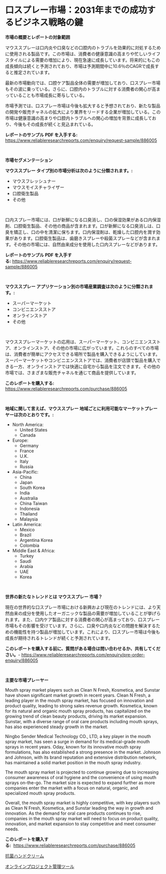 <p><h1>口スプレー市場：2031年までの成功するビジネス戦略の鍵</h1></p><p><strong>市場の概要とレポートの対象範囲</strong></p>
<p><p>マウススプレーは口内炎や口臭などの口腔内のトラブルを効果的に対処するために使用される製品です。この市場は、消費者の健康意識の高まりや忙しいライフスタイルによる需要の増加により、現在急速に成長しています。将来的にもこの成長傾向は続くと予測されており、市場は予測期間中に10.6％のCAGRで成長すると推定されています。</p><p>最新の市場動向では、口腔ケア製品全体の需要が増加しており、口スプレー市場もその波に乗っている。さらに、口腔内のトラブルに対する消費者の関心が高まっていることも市場成長に寄与している。</p><p>市場予測では、口スプレー市場は今後も拡大すると予想されており、新たな製品の開発や販売チャネルの拡大により業界をリードする企業が増加している。この市場は健康意識の高まりや口腔内トラブルへの関心の増加を背景に成長しており、今後もその成長が続くと見込まれている。</p></p>
<p><strong>レポートのサンプル PDF を入手する:</strong> <a href="https://www.reliableresearchreports.com/enquiry/request-sample/886005">https://www.reliableresearchreports.com/enquiry/request-sample/886005</a></p>
<p>&nbsp;</p>
<p><strong>市場セグメンテーション</strong></p>
<p><strong>マウススプレー タイプ別の市場分析は次のように分類されます。:</strong></p>
<p><ul><li>マウスフレッシュナー</li><li>マウスモイスチャライザー</li><li>口腔衛生製品</li><li>その他</li></ul></p>
<p>&nbsp;</p>
<p><p>口内スプレー市場には、口が新鮮になる口臭消し、口の保湿効果がある口内保湿剤、口腔衛生製品、その他の商品が含まれます。口が新鮮になる口臭消しは、口臭を矯正し、口の中を清潔に保ちます。口内保湿剤は、乾燥した口腔内を潤す効果があります。口腔衛生製品は、歯磨きスプレーや殺菌スプレーなどが含まれます。その他の市場には、自然由来成分を使用した口内スプレーなどがあります。</p></p>
<p><strong>レポートのサンプル PDF を入手する:</strong>&nbsp;<a href="https://www.reliableresearchreports.com/enquiry/request-sample/886005">https://www.reliableresearchreports.com/enquiry/request-sample/886005</a></p>
<p>&nbsp;</p>
<p><strong> マウススプレー アプリケーション別の市場産業調査は次のように分類されます。:</strong></p>
<p><ul><li>スーパーマーケット</li><li>コンビニエンスストア</li><li>オンラインストア</li><li>その他</li></ul></p>
<p>&nbsp;</p>
<p><p>マウススプレーマーケットの応用は、スーパーマーケット、コンビニエンスストア、オンラインストア、その他の市場に広がっています。これらのすべての市場は、消費者が簡単にアクセスできる場所で製品を購入できるようにしています。スーパーマーケットやコンビニエンスストアでは、消費者が店頭で製品を購入できる一方、オンラインストアでは快適に自宅から製品を注文できます。その他の市場では、さまざまな販売チャネルを通じて商品を提供しています。</p></p>
<p><strong>このレポートを購入する:</strong>&nbsp; <a href="https://www.reliableresearchreports.com/purchase/886005">https://www.reliableresearchreports.com/purchase/886005</a></p>
<p>&nbsp;</p>
<p><strong>地域に関して言えば、マウススプレー 地域ごとに利用可能なマーケットプレーヤーは次のとおりです。:</strong></p>
<p><ul>
    <li>
        North America:
        <ul>
            <li>United States</li>
            <li>Canada</li>
        </ul>
    </li>
    <li>
        Europe:
        <ul>
            <li>Germany</li>
            <li>France</li>
            <li>U.K.</li>
            <li>Italy</li>
            <li>Russia</li>
        </ul>
    </li>
    <li>
        Asia-Pacific:
        <ul>
            <li>China</li>
            <li>Japan</li>
            <li>South Korea</li>
            <li>India</li>
            <li>Australia</li>
            <li>China Taiwan</li>
            <li>Indonesia</li>
            <li>Thailand</li>
            <li>Malaysia</li>
        </ul>
    </li>
    <li>
        Latin America:
        <ul>
            <li>Mexico</li>
            <li>Brazil</li>
            <li>Argentina Korea</li>
            <li>Colombia</li>
        </ul>
    </li>
    <li>
        Middle East & Africa:
        <ul>
            <li>Turkey</li>
            <li>Saudi</li>
            <li>Arabia</li>
            <li>UAE</li>
            <li>Korea</li>
        </ul>
    </li>
    </ul></p>
<p>&nbsp;</p>
<p><strong>世界の新たなトレンドとは マウススプレー 市場？</strong></p>
<p><p>現在の世界的な口スプレー市場における新興および現在のトレンドには、より天然由来の成分を使用したオーガニックな製品の需要が増加していることが挙げられます。また、口内ケア製品に対する消費者の関心が高まっており、口スプレー市場もその影響を受けています。さらに、口臭や口内炎などの問題を解決するための機能性を持つ製品が増加しています。これにより、口スプレー市場は今後も成長が期待されるトレンドが続くと予測されています。</p></p>
<p><strong>このレポートを購入する前に、質問がある場合は問い合わせるか、共有してください。</strong>- <a href="https://www.reliableresearchreports.com/enquiry/pre-order-enquiry/886005">https://www.reliableresearchreports.com/enquiry/pre-order-enquiry/886005</a></p>
<p>&nbsp;</p>
<p><strong>主要な市場プレーヤー</strong></p>
<p><p>Mouth spray market players such as Clean N Fresh, Kosmetica, and Sunstar have shown significant market growth in recent years. Clean N Fresh, a leading player in the mouth spray market, has focused on innovation and product quality, leading to strong sales revenue growth. Kosmetica, known for its natural and organic mouth spray products, has capitalized on the growing trend of clean beauty products, driving its market expansion. Sunstar, with a diverse range of oral care products including mouth sprays, has also experienced steady growth in the market.</p><p>Ningbo Sender Medical Technology CO., LTD, a key player in the mouth spray market, has seen a surge in demand for its medical-grade mouth sprays in recent years. Oday, known for its innovative mouth spray formulations, has also established a strong presence in the market. Johnson and Johnson, with its brand reputation and extensive distribution network, has maintained a solid market position in the mouth spray industry.</p><p>The mouth spray market is projected to continue growing due to increasing consumer awareness of oral hygiene and the convenience of using mouth sprays on-the-go. The market size is expected to expand further as more companies enter the market with a focus on natural, organic, and specialized mouth spray products.</p><p>Overall, the mouth spray market is highly competitive, with key players such as Clean N Fresh, Kosmetica, and Sunstar leading the way in growth and innovation. As the demand for oral care products continues to rise, companies in the mouth spray market will need to focus on product quality, innovation, and market expansion to stay competitive and meet consumer needs.</p></p>
<p><strong>このレポートを購入する:</strong>&nbsp;&nbsp;<a href="https://www.reliableresearchreports.com/purchase/886005">https://www.reliableresearchreports.com/purchase/886005</a></p>
<p><p><a href="https://github.com/one-cool-chick/Market-Research-Report-List-1/blob/main/395370615430.md">抗菌ハンドクリーム</a></p><p><a href="https://medium.com/@laceyzemlak1/%E3%82%AA%E3%83%B3%E3%83%A9%E3%82%A4%E3%83%B3-%E3%83%97%E3%83%AD%E3%82%B8%E3%82%A7%E3%82%AF%E3%83%88%E7%AE%A1%E7%90%86%E3%83%84%E3%83%BC%E3%83%AB%E5%B8%82%E5%A0%B4%E3%81%AE%E5%B1%95%E6%9C%9B-%E6%A5%AD%E7%95%8C%E6%A6%82%E8%A6%81%E3%81%A8%E4%BA%88%E6%B8%AC-2024%E5%B9%B4%E3%81%8B%E3%82%892031%E5%B9%B4-2751ae8766b8">オンラインプロジェクト管理ツール</a></p></p>